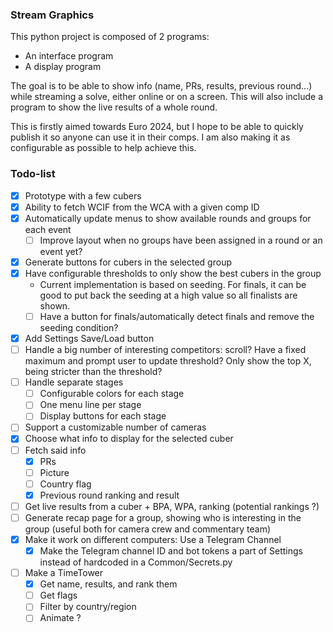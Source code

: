 ### Stream Graphics

This python project is composed of 2 programs:
- An interface program
- A display program

The goal is to be able to show info (name, PRs, results, previous round...) while streaming a solve, either online or on a screen. This will also include a program to show the live results of a whole round.

This is firstly aimed towards Euro 2024, but I hope to be able to quickly publish it so anyone can use it in their comps. I am also making it as configurable as possible to help achieve this.

### Todo-list

- [x] Prototype with a few cubers
- [x] Ability to fetch WCIF from the WCA with a given comp ID
- [x] Automatically update menus to show available rounds and groups for each event
    - [ ] Improve layout when no groups have been assigned in a round or an event yet?
- [x] Generate buttons for cubers in the selected group
- [x] Have configurable thresholds to only show the best cubers in the group
    - Current implementation is based on seeding. For finals, it can be good to put back the seeding at a high value so all finalists are shown.
    - [ ] Have a button for finals/automatically detect finals and remove the seeding condition?
- [x] Add Settings Save/Load button
- [ ] Handle a big number of interesting competitors: scroll? Have a fixed maximum and prompt user to update threshold? Only show the top X, being stricter than the threshold?
- [ ] Handle separate stages
    - [ ] Configurable colors for each stage
    - [ ] One menu line per stage
    - [ ] Display buttons for each stage
- [ ] Support a customizable number of cameras
- [x] Choose what info to display for the selected cuber
- [ ] Fetch said info
    - [x] PRs
    - [ ] Picture
    - [ ] Country flag
    - [x] Previous round ranking and result
- [ ] Get live results from a cuber + BPA, WPA, ranking (potential rankings ?)
- [ ] Generate recap page for a group, showing who is interesting in the group (useful both for camera crew and commentary team)
- [x] Make it work on different computers: Use a Telegram Channel
    - [x] Make the Telegram channel ID and bot tokens a part of Settings instead of hardcoded in a Common/Secrets.py
- [ ] Make a TimeTower
    - [x] Get name, results, and rank them
    - [ ] Get flags
    - [ ] Filter by country/region
    - [ ] Animate ?